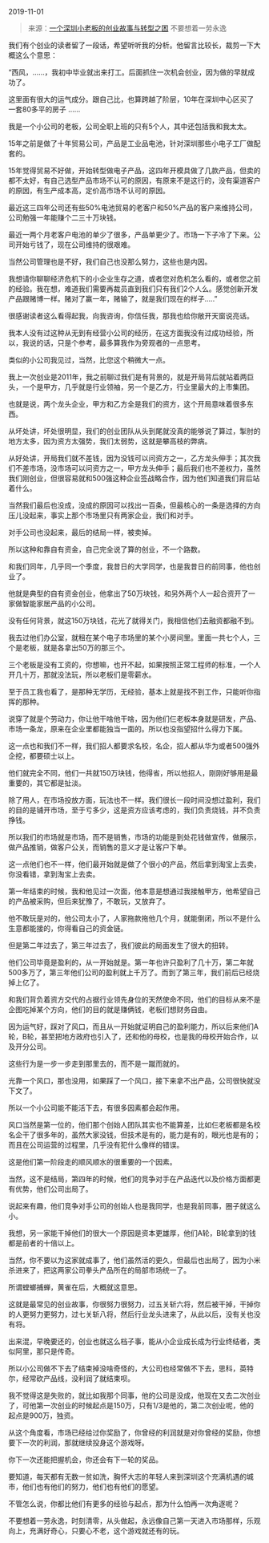 2019-11-01

> 来源：[一个深圳小老板的创业故事与转型之困](http://mp.weixin.qq.com/s?__biz=MzU0MjYwNDU2Mw==&mid=2247487532&idx=1&sn=25b4ba305b12eb38a4413528c9ba5d2d&chksm=fb197c50cc6ef546ddacc8ff5cfde9b84730821592850f21ce1fa0fdc7e1c0c1ed6d6ecd93ca&scene=27#wechat_redirect)
> 不要想着一劳永逸

我们有个创业的读者留了一段话，希望听听我的分析。他留言比较长，裁剪一下大概这么个意思：

  

“西风，......，我初中毕业就出来打工。后面抓住一次机会创业，因为做的早就成功了。

  

这里面有很大的运气成分。跟自己比，也算跨越了阶层，10年在深圳中心区买了一套80多平的房子 ......

  

我是一个小公司的老板，公司全职上班的只有5个人，其中还包括我和我太太。

  

15年之前是做了十年贸易公司，产品是工业品电池，针对深圳那些小电子工厂做配套的。

  

15年觉得贸易不好做，开始转型做电子产品，这四年开模具做了几款产品，但卖的都不太好，有自己选型产品市场不认可的原因，有原来不是这行的，没有渠道客户的原因，有生产成本高，定价高市场不认可的原因。

  

最近这三四年公司还有些50%电池贸易的老客户和50%产品的客户来维持公司，公司勉强一年能赚个二三十万块钱。

  

最近一两个月老客户电池的单少了很多，产品单更少了。市场一下子冷了下来。公司开始亏钱了，现在公司维持的很艰难。

  

当然公司管理也是不好，我们自己也没那么努力，这些也是内因。

  

我想请你聊聊经济危机下的小企业生存之道，或者您对危机怎么看的，或者您之前的经验。我在想，难道我们需要再裁员直到我们只有我们2个人么。感觉创新开发产品跟赌博一样。赌对了赢一年，赌输了，就是我们现在的样子.....”  

  

很感谢读者这么看得起我，向我咨询，你信任我，那我也给你敞开天窗说亮话。  

  

我本人没有过这种从无到有经营小公司的经历，在这方面我没有过成功经验，所以，我说的话，只是个参考，最多算我作为旁观者的一点思考。

  

类似的小公司我见过，当然，比您这个稍微大一点。  

  

我上一次创业是2011年，我之前聊过我们是有背景的，就是开局背后就站着两巨头，一个是甲方，几乎就是行业领袖，另一个是乙方，行业里最大的上市集团。  

  

也就是说，两个龙头企业，甲方和乙方全是我们的资方，这个开局意味着很多东西。  

  

从坏处讲，坏处很明显，我们的创业团队从头到尾就没真的能够说了算过，掣肘的地方太多，因为资方太强势，我们太弱势，这就是攀高枝的弊病。

  

从好处讲，开局我们就不差钱，因为没钱可以问资方之一，乙方龙头伸手；其次我们不差市场，没市场可以问资方之一，甲方龙头伸手；最后我们也不差权力，虽然我们刚创业，但很容易就和500强这种企业签战略合作，因为他们知道我们背后站着什么。

  

当然我们最后也没成，没成的原因可以找出一百条，但最核心的一条是选择的方向压儿没起来，事实上那个市场里只有两家企业，我们和对手。

  

对手公司也没起来，最后的结局一样，被卖掉。

  

所以这种和靠自有资金，自己完全说了算的创业，不一个路数。

  

和我们同年，几乎同一个季度，我昔日的大学同学，也是我昔日的前同事，他也创业了。  

  

他就是典型的自有资金创业，他拿出了50万块钱，和另外两个人一起合资开了一家做智能家居产品的小公司。

  

没有任何背景，就这150万块钱，花光了就得关门，我相信他们去融资都融不到。  

  

我去过他们办公室，就租在某个电子市场里的某个小房间里。里面一共七个人，三个是老板，就是各拿出50万的那三个。

  

三个老板是没有工资的，你想嘛，也开不起，如果按照正常工程师的标准，一个人开几十万，那就没法玩，所以老板们是零薪水。

  

至于员工我也看了，是那种无学历，无经验，基本上就是找不到工作，只能听你指挥的那种。

  

说穿了就是个劳动力，你让他干啥他干啥，因为他们仨老板本身就是研发，产品、市场一条龙，原来在企业里都能独当一面的。所以也没指望招什么得力下属。

  

这一点也和我们不一样，我们招人都要求名校，名企，招人都从华为或者500强外企挖，都要硕士以上。

  

他们就完全不同，他们一共就150万块钱，他得省，所以他招人，刚刚好够用是最重要的，其它都是扯淡。  

  

除了用人，在市场投放方面，玩法也不一样。我们很长一段时间没想过盈利，我们的目的是铺开市场，至于亏多少，这是资方应该考虑的，我们负责烧钱，并不负责挣钱。

  

所以我们的市场就是市场，而不是销售，市场的功能是到处花钱做宣传，做展示，做产品推销，做客户公关，而销售的意义才是让客户下单。  

  

这一点他们也不一样，他们最开始就是做了个很小的产品，然后拿到淘宝上去卖，你没看错，拿到淘宝上去卖。  

  

第一年结束的时候，我和他见过一次面，他本意是想通过我接触甲方，他希望自己的产品被采购，但后来犹豫了，不敢玩，又放弃了。  

  

他不敢玩是对的，他公司太小了，人家拖款拖他几个月，就能倒闭，所以不是什么生意都能接的，你得看自己的资金链。

  

但是第二年过去了，第三年过去了，我们彼此的局面发生了很大的扭转。  

  

他们公司毕竟是盈利的，从一开始就是。第一年也许只盈利了几十万，第二年就500多万了，第三年他们公司的盈利就上千万了。而到了第三年，我们前后已经烧掉上亿了。

  

和我们背负着资方交代的占据行业领先身位的天然使命不同，他们的目标从来不是企图吃掉某个方向，他们的目的就是赚俩钱，老板们想财务自由。  

  

因为运气好，踩对了风口，而且从一开始就证明自己的盈利能力，所以后来他们A轮，B轮，甚至把地方政府也引入了，还和他的母校，也是我的母校开始合作，以及开分公司。

  

这些行为是一步一步走到那里去的，而不是一蹴而就的。

  

光靠一个风口，那也没用，如果踩了一个风口，接下来拿不出产品，公司很快就没下文了。  

  

所以一个小公司能不能活下去，有很多因素都会起作用。

  

风口当然是第一位的，他们那个创始人团队其实也不能算差，比如仨老板都是名校名企干了很多年的，虽然大家没钱，但技术是有的，能力是有的，眼光也是有的；而且在公司运营的过程里，几乎没有犯什么像样的错误。

  

这是他们第一阶段走的顺风顺水的很重要的一个因素。  

  

当然，这不是结局，第四年的时候，他们的竞争对手在产品迭代以及价格方面都更有优势，他们公司出局了。

  

说起来有趣，他们竞争对手公司的创始人也是我同学，也是我前同事，圈子就这么小。  

  

我想，另一家能干掉他们的很大一个原因是资本更雄厚，他们A轮，B轮拿到的钱都是前者的十倍以上。

  

当然，你不要以为这家就成事了，他们虽然活的更久，但最后也出局了，因为小米杀进来了，把这两家公司拳头产品所在的局部市场统一了。  

  

所谓螳螂捕蝉，黄雀在后，大概就这意思。  

  

这就是最常见的创业故事，你很努力很努力，过五关斩六将，然后被干掉，干掉你的人更努力更努力，过七关斩八将，然后行业龙头进来了，从此以后，没有关也没有将。  

  

出来混，早晚要还的，创业也就这么档子事，能从小企业成长成为行业终结者，类似阿里，那只是传奇。  

  

所以小公司做不下去了结束掉没啥奇怪的，大公司也经常做不下去，思科，英特尔，经常砍产品线，没利润了就结束呗。  

  

我不觉得这是失败的，就比如我那个同事，他的公司是没成，他现在又去二次创业了，可他第一次创业的时候起点是150万，只有1/3是他的，第二次创业呢，他的起点是900万，独资。

  

从这个角度看，市场已经给过你奖励了，你曾经的利润就是对你曾经的奖励，你想要下一次的利润，那就继续投身这个游戏呀。  

  

你下一次还能把握机会，你还会有下一轮的奖品。

  

要知道，每天都有无数一贫如洗，胸怀大志的年轻人来到深圳这个充满机遇的城市，他们也有他们的努力，他们也有他们的愿望。

  

不管怎么说，你都比他们有更多的经验与起点，那为什么怕再一次角逐呢？

  

不要想着一劳永逸，时刻清零，从头做起，永远像自己第一天进入市场那样，乐观向上，充满好奇心，只要心不老，这个游戏就还有的玩。

